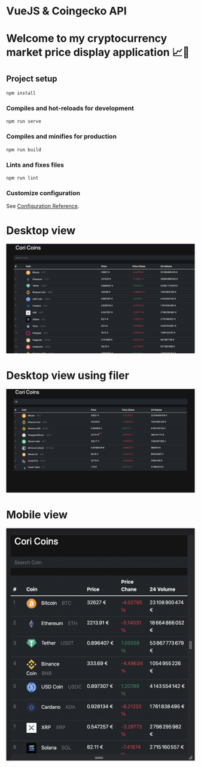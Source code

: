 # VueJS & Coingecko API

# Welcome to my cryptocurrency market price display application 📈🚀 

## Project setup
```
npm install
```

### Compiles and hot-reloads for development
```
npm run serve
```

### Compiles and minifies for production
```
npm run build
```

### Lints and fixes files
```
npm run lint
```

### Customize configuration
See [Configuration Reference](https://cli.vuejs.org/config/).

# Desktop view
![](computer-size-screen-view.png)

# Desktop view using filer
![](filter-computer-size-screen-view.png)

# Mobile view
![](mobile-version.png)
